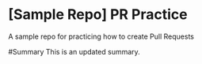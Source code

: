 # [Sample Repo] PR Practice
A sample repo for practicing how to create Pull Requests

#Summary
This is an updated summary.